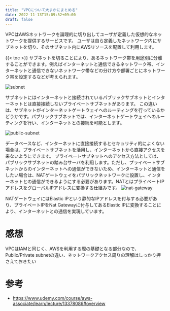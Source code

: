 ```yaml
---
title: "VPCについて大まかにまとめる"
date: 2022-11-13T15:09:52+09:00
draft: false
---
```

VPCはAWSネットワークを論理的に切り出してユーザが定義した仮想的なネットワークを提供するサービスです。
ユーザは自ら定義したネットワーク内にサブネットを切り、そのサブネット内にAWSリソースを配置して利用します。
<!--more-->
{{< toc >}}
サブネットを切ることにより、あるネットワーク帯を用途別に分離することができます。例えばインターネットと通信できるネットワーク帯、インターネットと通信できないネットワーク帯などの分け方や部署ごとにネットワーク帯を設定するなどが考えられます。

![subnet](/images/subnet.png)


サブネットにはインターネットと接続されているパブリックサブネットとインターネットとは直接接続しないプライベートサブネットがあります。
この違いは、サブネットがインターネットゲートウェイへのルーティングを行っているかどうかです。パブリックサブネットでは、インターネットゲートウェイへのルーティングを行い、インターネットとの接続を可能とします。

![public-subnet](/images/public-subnet.png)

データベースなど、インターネットに直接接続するとセキュリティ的によくない場合は、プライベートサブネットを活用し、インターネットから直接アクセスを来ないようにできます。
プライベートサブネットへのアクセス方法としては、パブリックサブネットの踏み台サーバを利用します。ただし、プライベートサブネットからのインターネットへの通信ができないため、インターネットと通信をしたい場合は、NATゲートウェイをパブリックネットワークに設置し、インターネットとの通信ができるようにする必要があります。NATとはプライベートIPアドレスをグローバルIPアドレスに変換する仕組みです。
![nat-gateway](/images/nat-gateway.png)

NATゲートウェイにはElastic IPという静的なIPアドレスを付与する必要があり、プライベートIPをNat Gatewayに付与してあるElastic IPに変換することにより、インターネットとの通信を実現しています。
# 感想
VPCはIAMと同じく、AWSを利用する際の基礎となる部分なので、Public/Private subnetの違い、ネットワークアクセス周りの理解はしっかり押さえておきたい
# 参考
- https://www.udemy.com/course/aws-associate/learn/lecture/13378086#overview 
